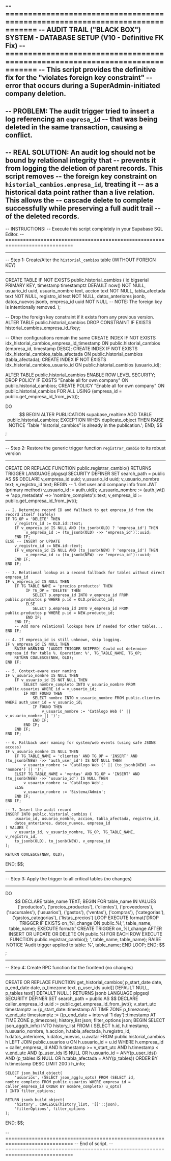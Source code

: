 -- =============================================================================
-- AUDIT TRAIL ("BLACK BOX") SYSTEM - DATABASE SETUP (V10 - Definitive FK Fix)
-- =============================================================================
-- This script provides the definitive fix for the "violates foreign key constraint"
-- error that occurs during a SuperAdmin-initiated company deletion.
--
-- PROBLEM: The audit trigger tried to insert a log referencing an `empresa_id`
-- that was being deleted in the same transaction, causing a conflict.
--
-- REAL SOLUTION: An audit log should not be bound by relational integrity that
-- prevents it from logging the deletion of parent records. This script removes
-- the foreign key constraint on `historial_cambios.empresa_id`, treating it
-- as a historical data point rather than a live relation. This allows the
-- cascade delete to complete successfully while preserving a full audit trail
-- of the deleted records.
--
-- INSTRUCTIONS:
-- Execute this script completely in your Supabase SQL Editor.
-- =============================================================================

-- -----------------------------------------------------------------------------
-- Step 1: Create/Alter the `historial_cambios` table (WITHOUT FOREIGN KEY)
-- -----------------------------------------------------------------------------
CREATE TABLE IF NOT EXISTS public.historial_cambios (
    id bigserial PRIMARY KEY,
    timestamp timestamptz DEFAULT now() NOT NULL,
    usuario_id uuid,
    usuario_nombre text,
    accion text NOT NULL,
    tabla_afectada text NOT NULL,
    registro_id text NOT NULL,
    datos_anteriores jsonb,
    datos_nuevos jsonb,
    empresa_id uuid NOT NULL -- NOTE: The foreign key is intentionally removed.
);

-- Drop the foreign key constraint if it exists from any previous version.
ALTER TABLE public.historial_cambios DROP CONSTRAINT IF EXISTS historial_cambios_empresa_id_fkey;

-- Other configurations remain the same
CREATE INDEX IF NOT EXISTS idx_historial_cambios_empresa_id_timestamp ON public.historial_cambios (empresa_id, timestamp DESC);
CREATE INDEX IF NOT EXISTS idx_historial_cambios_tabla_afectada ON public.historial_cambios (tabla_afectada);
CREATE INDEX IF NOT EXISTS idx_historial_cambios_usuario_id ON public.historial_cambios (usuario_id);

ALTER TABLE public.historial_cambios ENABLE ROW LEVEL SECURITY;
DROP POLICY IF EXISTS "Enable all for own company" ON public.historial_cambios;
CREATE POLICY "Enable all for own company" ON public.historial_cambios
FOR ALL USING (empresa_id = public.get_empresa_id_from_jwt());

DO $$
BEGIN
    ALTER PUBLICATION supabase_realtime ADD TABLE public.historial_cambios;
EXCEPTION
    WHEN duplicate_object THEN
        RAISE NOTICE 'Table "historial_cambios" is already in the publication.';
END;
$$;


-- -----------------------------------------------------------------------------
-- Step 2: Restore the generic trigger function `registrar_cambio` to its robust version
-- -----------------------------------------------------------------------------
CREATE OR REPLACE FUNCTION public.registrar_cambio()
RETURNS TRIGGER
LANGUAGE plpgsql
SECURITY DEFINER
SET search_path = public
AS $$
DECLARE
    v_empresa_id uuid;
    v_usuario_id uuid;
    v_usuario_nombre text;
    v_registro_id text;
BEGIN
    -- 1. Get user and company info from JWT (primary method)
    v_usuario_id := auth.uid();
    v_usuario_nombre := (auth.jwt() -> 'app_metadata' ->> 'nombre_completo')::text;
    v_empresa_id := public.get_empresa_id_from_jwt();

    -- 2. Determine record ID and fallback to get empresa_id from the record itself (safely)
    IF TG_OP = 'DELETE' THEN
        v_registro_id := OLD.id::text;
        IF v_empresa_id IS NULL AND (to_jsonb(OLD) ? 'empresa_id') THEN
             v_empresa_id := (to_jsonb(OLD) ->> 'empresa_id')::uuid;
        END IF;
    ELSE -- INSERT or UPDATE
        v_registro_id := NEW.id::text;
        IF v_empresa_id IS NULL AND (to_jsonb(NEW) ? 'empresa_id') THEN
             v_empresa_id := (to_jsonb(NEW) ->> 'empresa_id')::uuid;
        END IF;
    END IF;
    
    -- 3. Relational lookup as a second fallback for tables without direct empresa_id
    IF v_empresa_id IS NULL THEN
        IF TG_TABLE_NAME = 'precios_productos' THEN
             IF TG_OP = 'DELETE' THEN
                SELECT p.empresa_id INTO v_empresa_id FROM public.productos p WHERE p.id = OLD.producto_id;
             ELSE
                SELECT p.empresa_id INTO v_empresa_id FROM public.productos p WHERE p.id = NEW.producto_id;
             END IF;
        END IF;
        -- Add more relational lookups here if needed for other tables...
    END IF;

    -- 4. If empresa_id is still unknown, skip logging.
    IF v_empresa_id IS NULL THEN
        RAISE WARNING '[AUDIT TRIGGER SKIPPED] Could not determine empresa_id for table %. Operation: %', TG_TABLE_NAME, TG_OP;
        RETURN COALESCE(NEW, OLD);
    END IF;

    -- 5. Context-aware user naming
    IF v_usuario_nombre IS NULL THEN
        IF v_usuario_id IS NOT NULL THEN
            SELECT nombre_completo INTO v_usuario_nombre FROM public.usuarios WHERE id = v_usuario_id;
            IF NOT FOUND THEN
                SELECT nombre INTO v_usuario_nombre FROM public.clientes WHERE auth_user_id = v_usuario_id;
                IF FOUND THEN
                    v_usuario_nombre := 'Catálogo Web (' || v_usuario_nombre || ')';
                END IF;
            END IF;
        END IF;
    END IF;

    -- 6. Fallback user naming for system/web events (using safe JSONB access)
    IF v_usuario_nombre IS NULL THEN
        IF TG_TABLE_NAME = 'clientes' AND TG_OP = 'INSERT' AND (to_jsonb(NEW) ->> 'auth_user_id') IS NOT NULL THEN
            v_usuario_nombre := 'Catálogo Web (' || (to_jsonb(NEW) ->> 'nombre') || ')';
        ELSIF TG_TABLE_NAME = 'ventas' AND TG_OP = 'INSERT' AND (to_jsonb(NEW) ->> 'usuario_id') IS NULL THEN
            v_usuario_nombre := 'Catálogo Web';
        ELSE
            v_usuario_nombre := 'Sistema/Admin';
        END IF;
    END IF;

    -- 7. Insert the audit record
    INSERT INTO public.historial_cambios (
        usuario_id, usuario_nombre, accion, tabla_afectada, registro_id,
        datos_anteriores, datos_nuevos, empresa_id
    ) VALUES (
        v_usuario_id, v_usuario_nombre, TG_OP, TG_TABLE_NAME, v_registro_id,
        to_jsonb(OLD), to_jsonb(NEW), v_empresa_id
    );

    RETURN COALESCE(NEW, OLD);
END;
$$;


-- -----------------------------------------------------------------------------
-- Step 3: Apply the trigger to all critical tables (no changes)
-- -----------------------------------------------------------------------------
DO $$
DECLARE
    table_name TEXT;
BEGIN
    FOR table_name IN
        VALUES
            ('productos'), ('precios_productos'), ('clientes'), ('proveedores'),
            ('sucursales'), ('usuarios'), ('gastos'), ('ventas'), ('compras'),
            ('categorias'), ('gastos_categorias'), ('listas_precios')
    LOOP
        EXECUTE format('DROP TRIGGER IF EXISTS on_%I_change ON public.%I;', table_name, table_name);
        EXECUTE format('
            CREATE TRIGGER on_%I_change
            AFTER INSERT OR UPDATE OR DELETE ON public.%I
            FOR EACH ROW EXECUTE FUNCTION public.registrar_cambio();
        ', table_name, table_name);
        RAISE NOTICE 'Audit trigger applied to table: %', table_name;
    END LOOP;
END;
$$;


-- -----------------------------------------------------------------------------
-- Step 4: Create RPC function for the frontend (no changes)
-- -----------------------------------------------------------------------------
CREATE OR REPLACE FUNCTION get_historial_cambios(
    p_start_date date,
    p_end_date date,
    p_timezone text,
    p_user_ids uuid[] DEFAULT NULL,
    p_tables text[] DEFAULT NULL
)
RETURNS jsonb
LANGUAGE plpgsql
SECURITY DEFINER
SET search_path = public
AS $$
DECLARE
    caller_empresa_id uuid := public.get_empresa_id_from_jwt();
    v_start_utc timestamptz := (p_start_date::timestamp AT TIME ZONE p_timezone);
    v_end_utc timestamptz := ((p_end_date + interval '1 day')::timestamp AT TIME ZONE p_timezone);
    history_list json;
    filter_options json;
BEGIN
    SELECT json_agg(h_info) INTO history_list
    FROM (
        SELECT
            h.id, h.timestamp, h.usuario_nombre, h.accion, h.tabla_afectada,
            h.registro_id, h.datos_anteriores, h.datos_nuevos, u.avatar
        FROM public.historial_cambios h
        LEFT JOIN public.usuarios u ON h.usuario_id = u.id
        WHERE h.empresa_id = caller_empresa_id
          AND h.timestamp >= v_start_utc
          AND h.timestamp < v_end_utc
          AND (p_user_ids IS NULL OR h.usuario_id = ANY(p_user_ids))
          AND (p_tables IS NULL OR h.tabla_afectada = ANY(p_tables))
        ORDER BY h.timestamp DESC
        LIMIT 200
    ) h_info;

    SELECT json_build_object(
        'usuarios', (SELECT json_agg(u_opts) FROM (SELECT id, nombre_completo FROM public.usuarios WHERE empresa_id = caller_empresa_id ORDER BY nombre_completo) u_opts)
    ) INTO filter_options;

    RETURN jsonb_build_object(
        'history', COALESCE(history_list, '[]'::json),
        'filterOptions', filter_options
    );
END;
$$;

-- =============================================================================
-- End of script.
-- =============================================================================